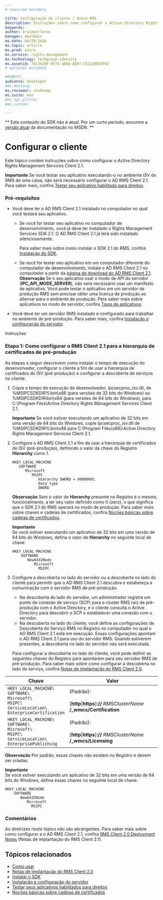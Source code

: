 ```yaml
---
# required metadata

title: Configuração do cliente | Azure RMS
description: Instruções sobre como configurar o Active Directory Rights Management Services Client 2.1.
keywords:
author: bruceperlerms
manager: mbaldwin
ms.date: 04/28/2016
ms.topic: article
ms.prod: azure
ms.service: rights-management
ms.technology: techgroup-identity
ms.assetid: 74C342BF-0F79-486D-AED7-C53230DE5FA7
# optional metadata

#ROBOTS:
audience: developer
#ms.devlang:
ms.reviewer: shubhamp
ms.suite: ems
#ms.tgt_pltfrm:
#ms.custom:

---
```

** Este conteúdo do SDK não é atual. Por um curto período, encontre a [versão atual](https://msdn.microsoft.com/library/windows/desktop/hh535290(v=vs.85).aspx) da documentação no MSDN. **
# Configurar o cliente

Este tópico contém instruções sobre como configurar o Active Directory Rights Management Services Client 2.1.

**Importante** Se você testar seu aplicativo executando-o no ambiente ISV do RMS de uma caixa, não será necessário configurar o AD RMS Client 2.1. Para saber mais, confira [Testar seu aplicativo habilitado para direitos](running-your-first-application.md).

 

### Pré-requisitos

-   Você deve ter o AD RMS Client 2.1 instalado no computador no qual você testará seu aplicativo.

    -   Se você for testar seu aplicativo no computador de desenvolvimento, você já deve ter instalado o Rights Management Services SDK 2.1. O AD RMS Client 2.1 já terá sido instalado silenciosamente.

        Para saber mais sobre como instalar o SDK 2.1 do RMS, confira [Instalação do SDK](create-your-first-rights-aware-application.md).

    -   Se você for testar seu aplicativo em um computador diferente do computador de desenvolvimento, instale o AD RMS Client 2.1 no computador a partir da [página de download do AD RMS Client 2.1](http://www.microsoft.com/en-us/download/details.aspx?id=38396).
        **Observação** Se o seu aplicativo usar o modo de API do servidor (**IPC\_API\_MODE\_SERVER**), não será necessário usar um manifesto de aplicativo. Você pode testar o aplicativo em um servidor de produção RMS sem precisar obter uma licença de produção ao alternar para o ambiente de produção. Para saber mais sobre aplicativos no modo de servidor, confira [Tipos de aplicativos](application-types.md).

         

-   Você deve ter um servidor RMS instalado e configurado para trabalhar no ambiente de pré-produção. Para saber mais, confira [Instalação e configuração do servidor](how-to-install-and-configure-an-rms-server.md).

Instruções

### Etapa 1: Como configurar o RMS Client 2.1 para a hierarquia de certificados de pré-produção

As etapas a seguir descrevem como instalar o tempo de execução do desenvolvedor, configurar o cliente a fim de usar a hierarquia de certificados do ISV (pré-produção) e configurar a descoberta de serviços no cliente.

1.  Copie o tempo de execução do desenvolvedor, Ipcsecproc\_isv.dll, de %MSIPCSDKDIR%\\bin\\x86 (para versões de 32 bits do Windows) ou %MSIPCSDKDIR\\bin\\x64 (para versões de 64 bits do Windows), para C:\\Program Files\\Active Directory Rights Management Services Client 2.1.

    **Importante** Se você estiver executando um aplicativo de 32 bits em uma versão de 64 bits do Windows, copie Ipcsecproc\_isv.dll de %MSIPCSDKDIR%\\bin\\x86 para C:\\Program Files(x86)\\Active Directory Rights Management Services Client 2.1.

     

2.  Configure o AD RMS Client 2.1 a fim de usar a hierarquia de certificados de ISV (pré-produção), definindo o valor da chave do Registro **Hierarchy** como 1.

    ```
    HKEY_LOCAL_MACHINE
       SOFTWARE
          Microsoft
             MSIPC
                Hierarchy DWORD = 00000001
                Data type
                DWORD
    ```

    **Observação** Sem o valor de **Hierarchy** presente no Registro é o mesmo, funcionalmente, a ter seu valor definido como 0 (zero), o que significa que o SDK 2.1 do RMS operará no modo de produção. Para saber mais sobre chaves e cadeias de certificados, confira [Noções básicas sobre cadeias de certificados](understanding-certificate-chains.md).

    **Importante**  
    Se você estiver executando um aplicativo de 32 bits em uma versão de 64 bits do Windows, defina o valor de **Hierarchy** no seguinte local de chave:

    ```
    HKEY_LOCAL_MACHINE
        SOFTWARE
           Wow6432Node
              Microsoft
                MSIPC
    ```
     

3.  Configure a descoberta no lado do servidor ou a descoberta no lado do cliente para permitir que o AD RMS Client 2.1 descubra e estabeleça a comunicação com o servidor RMS de pré-produção.

    -   Na descoberta do lado do servidor, um administrador registra um ponto de conexão de serviço (SCP) para o cluster RMS raiz de pré-produção com o Active Directory, e o cliente consulta o Active Directory para descobrir o SCP e estabelecer uma conexão com o servidor.
    -   Na descoberta no lado do cliente, você define as configurações de Descoberta do Serviço RMS no Registro no computador no qual o AD RMS Client 2.1 está em execução. Essas configurações apontam o AD RMS Client 2.1 para uso do servidor RMS. Quando estiverem presentes, a descoberta no lado do servidor não será executada.

    Para configurar a descoberta no lado do cliente, você pode definir as seguintes chaves do Registro para apontarem para seu servidor RMS de pré-produção. Para saber mais sobre como configurar a descoberta no lado do serviço, confira [Notas de implantação do RMS Client 2.0](https://TechNet.Microsoft.Com/en-us/library/jj159267(WS.10).aspx).

|Chave|Valor|
|---|-----|
|`HKEY_LOCAL_MACHINE\`<br>`SOFTWARE\`<br>`Microsoft\`<br>`MSIPC\`<br>`ServiceLocation\`<br>`EnterpriseCertification`|(Padrão):<br><br> [**http**&#124;**https**]**://** *RMSClusterName* **/_wmcs/Certification**|
|`HKEY_LOCAL_MACHINE\`<br>`SOFTWARE\`<br>`Microsoft\`<br>`MSIPC\`<br>`ServiceLocation\`<br>`EnterprisePublishing`|(Padrão):<br><br> [**http**&#124;**https**]**://** *RMSClusterName* **/_wmcs/Licensing**|


**Observação**  Por padrão, essas chaves não existem no Registro e devem ser criadas.
     
**Importante**  
    Se você estiver executando um aplicativo de 32 bits em uma versão de 64 bits do Windows, defina essas chaves no seguinte local de chave:


    HKEY_LOCAL_MACHINE
        SOFTWARE
           Wow6432Node
              Microsoft
                MSIPC
    

### Comentários

As diretrizes neste tópico não são abrangentes. Para saber mais sobre como configurar a o AD RMS Client 2.1, confira [RMS Client 2.0 Deployment Notes](https://TechNet.Microsoft.Com/en-us/library/jj159267(WS.10).aspx) (Notas de implantação do RMS Client 2.1).

## Tópicos relacionados


* [Como usar](how-to-use-msipc.md)
* [Notas de Implantação do RMS Client 2.0](https://TechNet.Microsoft.Com/en-us/library/jj159267(WS.10).aspx)
* [Instalar o SDK](create-your-first-rights-aware-application.md)
* [Instalação e configuração do servidor](how-to-install-and-configure-an-rms-server.md)
* [Testar seus aplicativos habilitados para direitos](running-your-first-application.md)
* [Noções básicas sobre cadeias de certificados](understanding-certificate-chains.md)
 

 


<!--HONumber=Jun16_HO1-->


